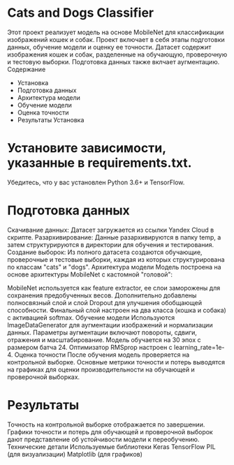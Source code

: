 # Cats and Dogs Classifier
Этот проект реализует модель на основе MobileNet для классификации изображений кошек и собак. 
Проект включает в себя этапы подготовки данных, обучение модели и оценку ее точности. Датасет содержит изображения кошек и собак, разделенные на обучающую, проверочную и тестовую выборки.
Подготовка данных также вклчает аугментацию.
Содержание
- Установка
- Подготовка данных
- Архитектура модели
- Обучение модели
- Оценка точности
- Результаты
Установка
# Установите зависимости, указанные в requirements.txt.
Убедитесь, что у вас установлен Python 3.6+ и TensorFlow.
# Подготовка данных
Скачивание данных: Датасет загружается из ссылки Yandex Cloud в скрипте.
Разархивирование: Данные разархивируются в папку temp, а затем структурируются в директории для обучения и тестирования.
Создание выборок: Из полного датасета создаются обучающие, проверочные и тестовые выборки, каждая из которых структурирована по классам "cats" и "dogs".
Архитектура модели
Модель построена на основе архитектуры MobileNet с кастомной "головой":

MobileNet используется как feature extractor, ее слои заморожены для сохранения предобученных весов.
Дополнительно добавлены полносвязный слой и слой Dropout для улучшения обобщающей способности.
Финальный слой настроен на два класса (кошка и собака) с активацией softmax.
Обучение модели
Используются ImageDataGenerator для аугментации изображений и нормализации данных.
Параметры аугментации включают повороты, сдвиги, отражения и масштабирование.
Модель обучается на 30 эпох с размером батча 24. Оптимизатор RMSprop настроен с learning_rate=1e-4.
Оценка точности
После обучения модель проверяется на контрольной выборке. Основные метрики точности и потерь выводятся на графиках для оценки производительности на обучающей и проверочной выборках.

# Результаты
Точность на контрольной выборке отображается по завершении.
Графики точности и потерь для обучающей и проверочной выборок дают представление об устойчивости модели к переобучению.
Технические детали
Используемые библиотеки
Keras
TensorFlow
PIL (для визуализации)
Matplotlib (для графиков)
